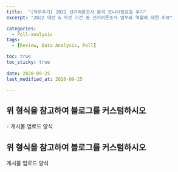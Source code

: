 ```yaml
---
title:  "[직무후기] 2022 선거여론조사 분석 모니터링요원 후기" 
excerpt: "2022 대선 & 지선 기간 중 선거여론조사 업무와 역할에 대한 리뷰"

categories:
  - Poll-analysis
tags:
  - [Review, Data Analysis, Poll]

toc: true
toc_sticky: true
 
date: 2020-09-25
last_modified_at: 2020-09-25

---
```



## 위 형식을 참고하여 블로그를 커스텀하시오

`-` 게시물 업로드 양식

## 위 형식을 참고하여 블로그를 커스텀하시오

게시물 업로드 양식